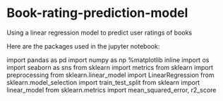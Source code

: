 # Book-rating-prediction-model
Using a linear regression model to predict user ratings of books

Here are the packages used in the jupyter notebook:

import pandas as pd
import numpy as np
%matplotlib inline
import os
import seaborn as sns
from sklearn import metrics
from sklearn import preprocessing
from sklearn.linear_model import LinearRegression
from sklearn.model_selection import train_test_split
from sklearn import linear_model
from sklearn.metrics import mean_squared_error, r2_score
